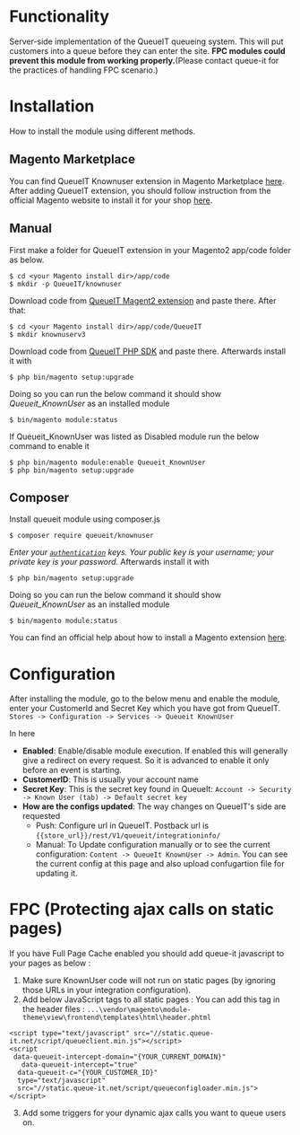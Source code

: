 

# Functionality

Server-side implementation of the QueueIT queueing system. This will put customers into a queue before they can enter the site.
**FPC modules could prevent this module from working properly.**(Please contact queue-it for the practices of handling FPC scenario.)

# Installation
How to install the module using different methods.

## Magento Marketplace
You can find QueueIT Knownuser extension in Magento Marketplace [here](https://marketplace.magento.com/queueit-knownuser.html).
After adding QueueIT extension, you should follow instruction from the official Magento website to install it for your shop [here](https://docs.magento.com/marketplace/user_guide/buyers/install-extension.html).

## Manual
First make a folder for QueueIT extension in your Magento2 app/code folder as below.
```
$ cd <your Magento install dir>/app/code
$ mkdir -p QueueIT/knownuser
```
Download code from [QueueIT Magent2 extension](https://github.com/queueit/KnownUser.V3.MagentoV2) and paste there.
After that:
```
$ cd <your Magento install dir>/app/code/QueueIT
$ mkdir knownuserv3
```
Download code from [QueueIT PHP SDK](https://github.com/queueit/KnownUser.V3.PHP) and paste there.
Afterwards install it with
```
$ php bin/magento setup:upgrade
```
Doing so you can run the below command it should show *Queueit_KnownUser* as an installed module 
```
$ bin/magento module:status
```
If Queueit_KnownUser was listed as Disabled module run the below command to enable it
```
$ php bin/magento module:enable Queueit_KnownUser
$ php bin/magento setup:upgrade
```

## Composer

Install queueit module using composer.js
```
$ composer require queueit/knownuser
```
*Enter your [`authentication`](https://devdocs.magento.com/guides/v2.3/install-gde/prereq/connect-auth.html) keys. Your public key is your username; your private key is your password.*
Afterwards install it with
```
$ php bin/magento setup:upgrade
```
Doing so you can run the below command it should show *Queueit_KnownUser* as an installed module 
```
$ bin/magento module:status
```
You can find an official help about how to install a Magento extension [here](https://devdocs.magento.com/extensions/install/).
# Configuration
After installing the module, go to the below menu and enable the module, enter your CustomerId and Secret Key which you have got from QueueIT.
`Stores -> Configuration -> Services -> Queueit KnownUser`

In here 

- **Enabled**: Enable/disable module execution. If enabled this will generally give a redirect on every request. So it is advanced to enable it only before an event is starting.
- **CustomerID**: This is usually your account name
- **Secret Key**: This is the secret key found in QueueIt: `Account -> Security -> Known User (tab) -> Default secret key`
- **How are the configs updated**: The way changes on QueueIT's side are requested
  - Push: Configure url in QueueIT. Postback url is `{{store_url}}/rest/V1/queueit/integrationinfo/`
  - Manual: To Update configuration manually or to see the current configuration: `Content -> QueueIt KnownUser -> Admin`. You can see the current config at this page and also upload confugartion file for updating it. 


# FPC  (Protecting ajax calls on static pages)
If you have Full Page Cache enabled you should add queue-it javascript to your pages as below :
1) Make sure KnownUser code will not run on static pages (by ignoring those URLs in your integration configuration).
2) Add below JavaScript tags to all static pages : 
You can add this tag in the header files : `...\vendor\magento\module-theme\view\frontend\templates\html\header.phtml`

```
<script type="text/javascript" src="//static.queue-it.net/script/queueclient.min.js"></script>
<script
 data-queueit-intercept-domain="{YOUR_CURRENT_DOMAIN}"
   data-queueit-intercept="true"
  data-queueit-c="{YOUR_CUSTOMER_ID}"
  type="text/javascript"
  src="//static.queue-it.net/script/queueconfigloader.min.js">
</script>
```
3) Add some triggers for your dynamic ajax calls you want to queue users on.

